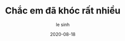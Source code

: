 ---
layout: article
mode: immersive
header: 
    theme: dark
article_header:
  theme: dark
  type: overlay
  background_color: '#203028'
  background_image:
    src: /assets/images/motherland/pianist.jpg
    gradient: 'linear-gradient(135deg, rgba(24, 177, 237 , .4), rgba(5,20,20,.2))'
title:  "Chắc em đã khóc rất nhiều"
excerpt: ""
date:   "2020-08-18"
permalink: blogs/the-very-first-tears
tag: blogs
author: le sinh
show_author_profile: true
key: 20200810
---